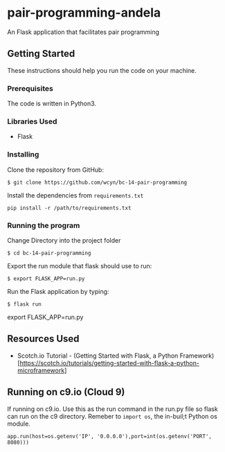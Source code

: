 # pair-programming-andela
An Flask application that facilitates pair programming

## Getting Started
These instructions should help you run the code on your machine.

### Prerequisites
The code is written in Python3.

### Libraries Used
- Flask 


### Installing

Clone the repository from GitHub:
```
$ git clone https://github.com/wcyn/bc-14-pair-programming
```

Install the dependencies from `requirements.txt`
```
pip install -r /path/to/requirements.txt
```

### Running the program
Change Directory into the project folder
```
$ cd bc-14-pair-programming
```

Export the run module that flask should use to run:
```
$ export FLASK_APP=run.py
```

Run the Flask application by typing:
```
$ flask run
```


export FLASK_APP=run.py

## Resources Used
- Scotch.io Tutorial - (Getting Started with Flask, a Python Framework)[https://scotch.io/tutorials/getting-started-with-flask-a-python-microframework]


## Running on c9.io (Cloud 9)
If running on c9.io.  Use this as the run command in the run.py file so flask can run
on the c9 directory.
Remeber to `import os`, the in-buil;t Python os module. 
```
app.run(host=os.getenv('IP', '0.0.0.0'),port=int(os.getenv('PORT', 8080)))
```
